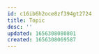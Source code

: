 ```yaml
---
id: c16ib6h2oce8zf394gt2724
title: Topic
desc: ''
updated: 1656308080801
created: 1656308069587
---
```


